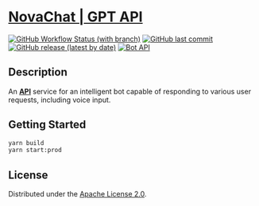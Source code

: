 # [NovaChat | GPT API](https://elements.getpostman.com/redirect?entityId=11550896-7b15ed5b-e344-4749-b867-479d730ec4a1&entityType=collection)

[![GitHub Workflow Status (with branch)](https://img.shields.io/github/actions/workflow/status/mikita-kandratsyeu/chat-gpt-bot/ci.yml?branch=main&style=for-the-badge)](https://github.com/mikita-kandratsyeu/chat-gpt-bot/actions)
[![GitHub last commit](https://img.shields.io/github/last-commit/mikita-kandratsyeu/chat-gpt-bot?style=for-the-badge)](https://github.com/mikita-kandratsyeu/chat-gpt-bot/commits/main)
[![GitHub release (latest by date)](https://img.shields.io/github/v/release/mikita-kandratsyeu/chat-gpt-bot?style=for-the-badge)](https://github.com/mikita-kandratsyeu/chat-gpt-bot/releases)
[![Bot API](https://img.shields.io/badge/Bot%20API-6.7-blue?logo=telegram&style=for-the-badge&labelColor=000&color=3b82f6&)](https://core.telegram.org/bots/api)
## Description
An [**API**](https://elements.getpostman.com/redirect?entityId=11550896-7b15ed5b-e344-4749-b867-479d730ec4a1&entityType=collection) service for an intelligent bot capable of responding to various user requests, including voice input.
## Getting Started
```bash
yarn build
yarn start:prod
```
## License
Distributed under the [Apache License 2.0](LICENSE).
